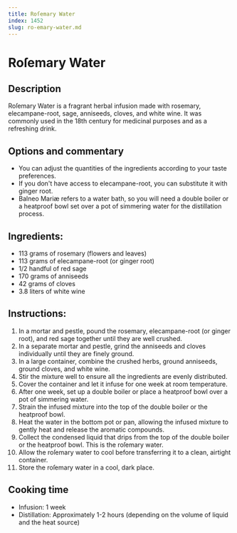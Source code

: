 ```yaml
---
title: Roſemary Water
index: 1452
slug: ro-emary-water.md
---
```


# Roſemary Water

## Description
Roſemary Water is a fragrant herbal infusion made with rosemary, elecampane-root, sage, anniseeds, cloves, and white wine. It was commonly used in the 18th century for medicinal purposes and as a refreshing drink.

## Options and commentary
- You can adjust the quantities of the ingredients according to your taste preferences.
- If you don't have access to elecampane-root, you can substitute it with ginger root.
- Balneo Mariæ refers to a water bath, so you will need a double boiler or a heatproof bowl set over a pot of simmering water for the distillation process.

## Ingredients:
- 113 grams of rosemary (flowers and leaves)
- 113 grams of elecampane-root (or ginger root)
- 1/2 handful of red sage
- 170 grams of anniseeds
- 42 grams of cloves
- 3.8 liters of white wine

## Instructions:
1. In a mortar and pestle, pound the rosemary, elecampane-root (or ginger root), and red sage together until they are well crushed.
2. In a separate mortar and pestle, grind the anniseeds and cloves individually until they are finely ground.
3. In a large container, combine the crushed herbs, ground anniseeds, ground cloves, and white wine.
4. Stir the mixture well to ensure all the ingredients are evenly distributed.
5. Cover the container and let it infuse for one week at room temperature.
6. After one week, set up a double boiler or place a heatproof bowl over a pot of simmering water.
7. Strain the infused mixture into the top of the double boiler or the heatproof bowl.
8. Heat the water in the bottom pot or pan, allowing the infused mixture to gently heat and release the aromatic compounds.
9. Collect the condensed liquid that drips from the top of the double boiler or the heatproof bowl. This is the roſemary water.
10. Allow the roſemary water to cool before transferring it to a clean, airtight container.
11. Store the roſemary water in a cool, dark place.

## Cooking time
- Infusion: 1 week
- Distillation: Approximately 1-2 hours (depending on the volume of liquid and the heat source)